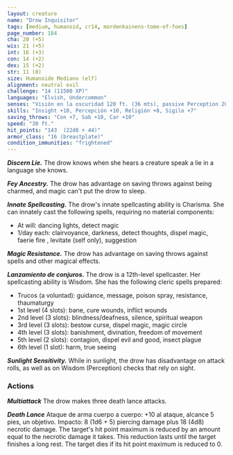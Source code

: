```yaml
---
layout: creature
name: "Drow Inquisitor"
tags: [medium, humanoid, cr14, mordenkainens-tome-of-foes]
page_number: 184
cha: 20 (+5)
wis: 21 (+5)
int: 16 (+3)
con: 14 (+2)
dex: 15 (+2)
str: 11 (0)
size: Humanoide Mediano (elf)
alignment: neutral evil
challenge: "14 (11500 XP)"
languages: "Elvish, Undercommon"
senses: "Visión en la oscuridad 120 ft. (36 mts), passive Perception 20"
skills: "Insight +10, Percepción +10, Religión +8, Sigilo +7"
saving_throws: "Con +7, Sab +10, Car +10"
speed: "30 ft."
hit_points: "143  (22d8 + 44)"
armor_class: "16 (breastplate)"
condition_immunities: "frightened"
---
```


***Discern Lie.*** The drow knows when she hears a creature speak a lie in a language she knows.

***Fey Ancestry.*** The drow has advantage on saving throws against being charmed, and magic can't put the drow to sleep.

***Innate Spellcasting.*** The drow's innate spellcasting ability is Charisma. She can innately cast the following spells, requiring no material components:
* At will: dancing lights, detect magic
* 1/day each: clairvoyance, darkness, detect thoughts, dispel magic, faerie fire , levitate (self only), suggestion

***Magic Resistance.*** The drow has advantage on saving throws against spells and other magical effects.

***Lanzamiento de conjuros.*** The drow is a 12th-level spellcaster. Her spellcasting ability is Wisdom. She has the following cleric spells prepared:
* Trucos (a voluntad): guidance, message, poison spray, resistance, thaumaturgy
* 1st level (4 slots): bane, cure wounds, inflict wounds
* 2nd level (3 slots): blindness/deafness, silence, spiritual weapon
* 3rd level (3 slots): bestow curse, dispel magic, magic circle
* 4th level (3 slots): banishment, divination, freedom of movement
* 5th level (2 slots): contagion, dispel evil and good, insect plague
* 6th level (1 slot): harm, true seeing

***Sunlight Sensitivity.*** While in sunlight, the drow has disadvantage on attack rolls, as well as on Wisdom (Perception) checks that rely on sight.

### Actions

***Multiattack*** The drow makes three death lance attacks.

***Death Lance*** Ataque de arma cuerpo a cuerpo: +10 al ataque, alcance 5 pies, un objetivo. Impacto: 8 (1d6 + 5) piercing damage plus 18 (4d8) necrotic damage. The target's hit point maximum is reduced by an amount equal to the necrotic damage it takes. This reduction lasts until the target finishes a long rest. The target dies if its hit point maximum is reduced to 0.